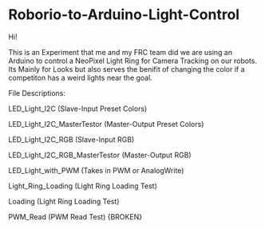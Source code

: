 # Roborio-to-Arduino-Light-Control

Hi!

This is an Experiment that me and my FRC team did we are using an Arduino to control a NeoPixel Light Ring for Camera Tracking on our robots. Its Mainly for Looks but also serves the benifit of changing the color if a competiton has a weird lights near the goal.


File Descriptions:

  LED_Light_I2C	(Slave-Input Preset Colors)
  
  LED_Light_I2C_MasterTestor (Master-Output Preset Colors)
  
  LED_Light_I2C_RGB (Slave-Input RGB)
  
  LED_Light_I2C_RGB_MasterTestor (Master-Output RGB)
  
  LED_Light_with_PWM (Takes in PWM or AnalogWrite)
  
  Light_Ring_Loading (Light Ring Loading Test)
  
  Loading (Light Ring Loading Test)
  
  PWM_Read (PWM Read Test) {BROKEN}
  
